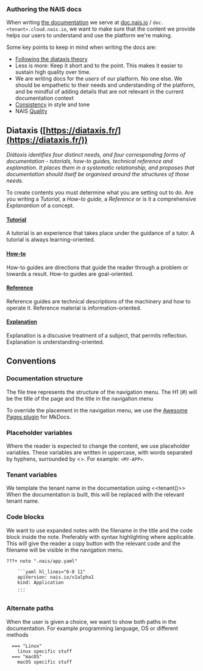 ### Authoring the NAIS docs

When writing [the documentation](https://github.com/nais/doc) we serve at [doc.nais.io](https://doc.nais.io) / `doc.<tenant>.cloud.nais.io`, we want to make sure that the content we provide helps our users to understand and use the platform we're making.

Some key points to keep in mind when writing the docs are:

- [Following the diataxis theory](#diataxis-httpsdiataxisfrhttpsdiataxisfr)
- Less is more: Keep it short and to the point. This makes it easier to sustain high quality over time.
- We are writing docs for the _users_ of our platform. No one else. We should be empathetic to their needs and understanding of the platform, and be mindful of adding details that are not relevant in the current documentation context
- [Consistency](#conventions) in style and tone
- NAIS [Quality](https://diataxis.fr/quality/)

## Diataxis ([https://diataxis.fr/](https://diataxis.fr/))

_Diátaxis identifies four distinct needs, and four corresponding forms of documentation - tutorials, how-to guides, technical reference and explanation. It places them in a systematic relationship, and proposes that documentation should itself be organised around the structures of those needs._

To create contents you must determine what you are setting out to do. Are you writing a _Tutorial_, a _How-to guide_, a _Reference_ or is it a comprehensive _Explanantion_ of a concept.

#### [**Tutorial**](https://diataxis.fr/tutorials/)

A tutorial is an experience that takes place under the guidance of a tutor. A tutorial is always learning-oriented.

#### [**How-to**](https://diataxis.fr/how-to-guides/)

How-to guides are directions that guide the reader through a problem or towards a result. How-to guides are goal-oriented.

#### [**Reference**](https://diataxis.fr/reference/)

Reference guides are technical descriptions of the machinery and how to operate it. Reference material is information-oriented.

#### [**Explanation**](https://diataxis.fr/explanation/)

Explanation is a discusive treatment of a subject, that permits reflection. Explanation is understanding-oriented.


## Conventions

### Documentation structure

The file tree represents the structure of the navigation menu.
The H1 (#) will be the title of the page and the title in the navigation menu

To override the placement in the navigation menu, we use the [Awesome Pages plugin](https://github.com/lukasgeiter/mkdocs-awesome-pages-plugin/) for MkDocs.

### Placeholder variables

Where the reader is expected to change the content, we use placeholder variables.
These variables are written in uppercase, with words separated by hyphens, surrounded by <>. For example: `<MY-APP>`.

### Tenant variables

We template the tenant name in the documentation using <<tenant()>>
When the documentation is built, this will be replaced with the relevant tenant name.

### Code blocks

We want to use expanded notes with the filename in the title and the code block inside the note. Preferably with syntax highlighting where applicable.
This will give the reader a copy button with the relevant code and the filename will be visible in the navigation menu.

````
???+ note ".nais/app.yaml"

    ```yaml hl_lines="6-8 11"
    apiVersion: nais.io/v1alpha1
    kind: Application
    ...
    ```
````

### Alternate paths

When the user is given a choice, we want to show both paths in the documentation. For example programming language, OS or different methods

```
  === "Linux"
    linux specific stuff
  === "macOS"
    macOS specific stuff
```
